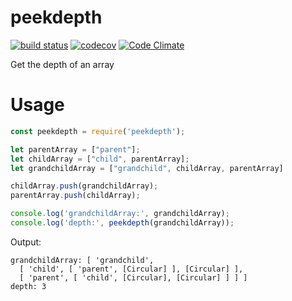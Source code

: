 # peekdepth

[![build status](https://api.travis-ci.org/ecman/peekdepth.png)](https://travis-ci.org/ecman/peekdepth) [![codecov](https://codecov.io/gh/ecman/peekdepth/branch/master/graph/badge.svg)](https://codecov.io/gh/ecman/peekdepth) [![Code Climate](https://codeclimate.com/github/ecman/peekdepth/badges/gpa.svg)](https://codeclimate.com/github/ecman/peekdepth)

Get the depth of an array

# Usage

```js
const peekdepth = require('peekdepth');

let parentArray = ["parent"];
let childArray = ["child", parentArray];
let grandchildArray = ["grandchild", childArray, parentArray]

childArray.push(grandchildArray); 
parentArray.push(childArray);

console.log('grandchildArray:', grandchildArray);
console.log('depth:', peekdepth(grandchildArray));
```

Output:

```text
grandchildArray: [ 'grandchild',
  [ 'child', [ 'parent', [Circular] ], [Circular] ],
  [ 'parent', [ 'child', [Circular], [Circular] ] ] ]
depth: 3
```

